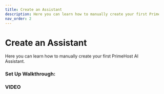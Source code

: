 ```yaml
---
title: Create an Assistant
description: Here you can learn how to manually create your first PrimeHost AI Assistant.
nav_order: 2
---
```

# **Create an Assistant**

Here you can learn how to manually create your first PrimeHost AI Assistant.

### **Set Up Walkthrough:**

### VIDEO